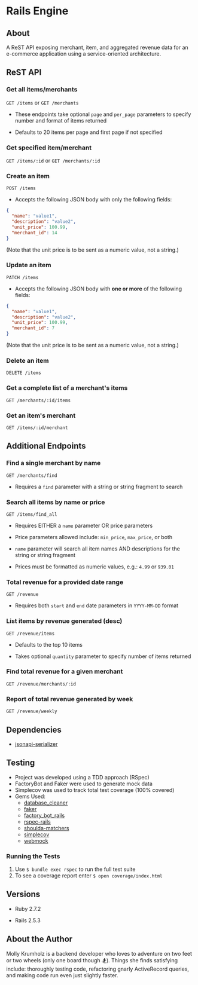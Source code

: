 # Rails Engine

## About

A ReST API exposing merchant, item, and aggregated revenue data for an e-commerce application using a service-oriented architecture. 

## ReST API
### Get all items/merchants

`GET /items` or `GET /merchants`

* These endpoints take optional `page` and `per_page` parameters to specify number and format of items returned

* Defaults to 20 items per page and first page if not specified

### Get specified item/merchant

`GET /items/:id` or `GET /merchants/:id`

### Create an item

`POST /items`

* Accepts the following JSON body with only the following fields:

```json
{
  "name": "value1",
  "description": "value2",
  "unit_price": 100.99,
  "merchant_id": 14
}
```

(Note that the unit price is to be sent as a numeric value, not a string.)

### Update an item

`PATCH /items`

* Accepts the following JSON body with **one or more** of the following fields:

```json
{
  "name": "value1",
  "description": "value2",
  "unit_price": 100.99,
  "merchant_id": 7
}
```

(Note that the unit price is to be sent as a numeric value, not a string.)

### Delete an item

`DELETE /items`

### Get a complete list of a merchant's items

`GET /merchants/:id/items`

### Get an item's merchant

`GET /items/:id/merchant`

## Additional Endpoints

### Find a single merchant by name

`GET /merchants/find`

* Requires a `find` parameter with a string or string fragment to search

### Search all items by name or price

`GET /items/find_all`

* Requires EITHER a `name` parameter OR price parameters

* Price parameters allowed include: `min_price`, `max_price`, or both

* `name` parameter will search all item names AND descriptions for the string or string fragment

* Prices must be formatted as numeric values, e.g.: `4.99` or `939.01`

### Total revenue for a provided date range

`GET /revenue`

* Requires both `start` and `end` date parameters in `YYYY-MM-DD` format

### List items by revenue generated (desc)

`GET /revenue/items`

* Defaults to the top 10 items

* Takes optional `quantity` parameter to specify number of items returned

### Find total revenue for a given merchant

`GET /revenue/merchants/:id`

### Report of total revenue generated by week

`GET /revenue/weekly`

## Dependencies

* [jsonapi-serializer](https://github.com/jsonapi-serializer/jsonapi-serializer)

## Testing

* Project was developed using a TDD approach (RSpec)
* FactoryBot and Faker were used to generate mock data
* Simplecov was used to track total test coverage (100% covered)
* Gems Used:
    * [database_cleaner](https://github.com/DatabaseCleaner/database_cleaner)
    * [faker](https://github.com/faker-ruby/faker)
    * [factory_bot_rails](https://github.com/thoughtbot/factory_bot_rails)
    * [rspec-rails](https://github.com/rspec/rspec-rails)
    * [shoulda-matchers](https://github.com/thoughtbot/shoulda-matchers)
    * [simplecov](https://github.com/simplecov-ruby/simplecov)
    * [webmock](https://github.com/bblimke/webmock)

### Running the Tests 
1. Use `$ bundle exec rspec` to run the full test suite
2. To see a coverage report enter `$ open coverage/index.html`
## Versions 

* Ruby 2.7.2

* Rails 2.5.3

## About the Author

Molly Krumholz is a backend developer who loves to adventure on two feet or two wheels (only one board though 🏂). Things she finds satisfying include: thoroughly testing code, refactoring gnarly ActiveRecord queries, and making code run even just slightly faster.

